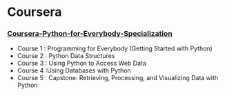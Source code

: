 # Coursera

### [Coursera-Python-for-Everybody-Specialization](https://github.com/hevalhazalkurt/Learn_Code_Study_Notes/tree/master/Coursera/Python_for_Everybody_Specialization)
* Course 1 : Programming for Everybody (Getting Started with Python)
* Course 2 : Python Data Structures
* Course 3 : Using Python to Access Web Data
* Course 4 :Using Databases with Python
* Course 5 : Capstone: Retrieving, Processing, and Visualizing Data with Python
